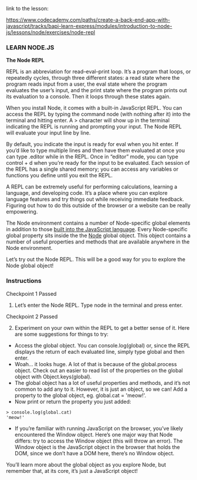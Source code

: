 link to the lesson:

https://www.codecademy.com/paths/create-a-back-end-app-with-javascript/tracks/bapi-learn-express/modules/introduction-to-node-js/lessons/node/exercises/node-repl

### LEARN NODE.JS

**The Node REPL**

REPL is an abbreviation for read–eval–print loop. It’s a program that loops, or repeatedly cycles, through three different states: a read state where the program reads input from a user, the eval state where the program evaluates the user’s input, and the print state where the program prints out its evaluation to a console. Then it loops through these states again.

When you install Node, it comes with a built-in JavaScript REPL. You can access the REPL by typing the command node (with nothing after it) into the terminal and hitting enter. A > character will show up in the terminal indicating the REPL is running and prompting your input. The Node REPL will evaluate your input line by line.

By default, you indicate the input is ready for eval when you hit enter. If you’d like to type multiple lines and then have them evaluated at once you can type .editor while in the REPL. Once in “editor” mode, you can type control + d when you’re ready for the input to be evaluated. Each session of the REPL has a single shared memory; you can access any variables or functions you define until you exit the REPL.

A REPL can be extremely useful for performing calculations, learning a language, and developing code. It’s a place where you can explore language features and try things out while receiving immediate feedback. Figuring out how to do this outside of the browser or a website can be really empowering.

The Node environment contains a number of Node-specific global elements in addition to those [built into the JavaScript language](https://developer.mozilla.org/en-US/docs/Web/JavaScript/Reference/Global_Objects). Every Node-specific global property sits inside the the [Node](https://nodejs.org/api/globals.html) global object. This object contains a number of useful properties and methods that are available anywhere in the Node environment.

Let’s try out the Node REPL. This will be a good way for you to explore the Node global object!

### Instructions

Checkpoint 1 Passed
1. Let’s enter the Node REPL. Type node in the terminal and press enter.

Checkpoint 2 Passed

2. Experiment on your own within the REPL to get a better sense of it. Here are some suggestions for things to try:

- Access the global object. You can console.log(global) or, since the REPL displays the return of each evaluated line, simply type global and then enter.
- Woah… it looks huge. A lot of that is because of the global.process object. Check out an easier to read list of the properties on the global object with Object.keys(global).
- The global object has a lot of useful properties and methods, and it’s not common to add any to it. However, it is just an object, so we can! Add a property to the global object, eg. global.cat = 'meow!'.
- Now print or return the property you just added:
```
> console.log(global.cat)
'meow!'
```
- If you’re familiar with running JavaScript on the browser, you’ve likely encountered the Window object. Here’s one major way that Node differs: try to access the Window object (this will throw an error). The Window object is the JavaScript object in the browser that holds the DOM, since we don’t have a DOM here, there’s no Window object.

You’ll learn more about the global object as you explore Node, but remember that, at its core, it’s just a JavaScript object!
